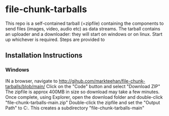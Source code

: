 # file-chunk-tarballs
This repo is a self-contained tarball (=zipfile) containing the components to send files (images, video, audio etc) as data streams.
The tarball contains an uploader and a downloader: they will start on windows or on linux. Start up whichever is required.
Steps are provided to 


## Installation Instructions

### Windows
IN a browser, navigate to http://gihub.com/markteehan/file-chunk-tarballs/blob/main/
Click on the "Code" button and select "Download ZIP"
The zipfile is approx 400MB in size so download may take a few minutes. Once complete, using Explorer, open the download folder and double-click "file-chunk-tarballs-main.zip"
Double-click the zipfile and set the "Output Path" to C:\.
This creates a subdirectory "file-chunk-tarballs-main"
